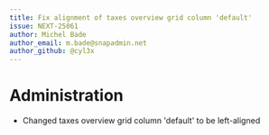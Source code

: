```yaml
---
title: Fix alignment of taxes overview grid column 'default'
issue: NEXT-25061
author: Michel Bade
author_email: m.bade@snapadmin.net
author_github: @cyl3x
---
```

# Administration
* Changed taxes overview grid column 'default' to be left-aligned
